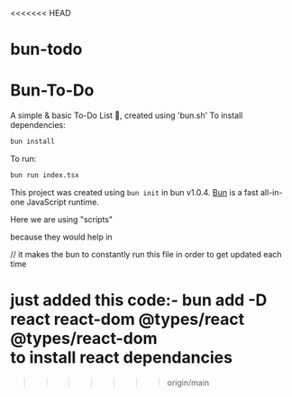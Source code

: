 <<<<<<< HEAD
# bun-todo
# Bun-To-Do
A simple &amp; basic To-Do List 📝, created using 'bun.sh' 
To install dependencies:

```bash
bun install
```

To run:

```bash
bun run index.tsx
```

This project was created using `bun init` in bun v1.0.4. [Bun](https://bun.sh) is a fast all-in-one JavaScript runtime.



Here we are using "scripts"

because they would help in 

// it makes the bun to constantly run this file in order to get updated each time



just added this code:- bun add -D react react-dom @types/react @types/react-dom  
to install react dependancies
=======

>>>>>>> origin/main
